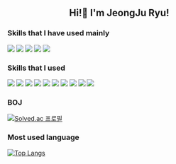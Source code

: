 <div align=center>
  <h2>Hi!👋 I'm JeongJu Ryu!</h3>
</div>

<h3>Skills that I have used mainly</h3>

<div>
  <img src="https://img.shields.io/badge/Java-007396?style=flat&logo=OpenJDK&logoColor=white"/>
  <img src="https://img.shields.io/badge/Spring-6DB33F?style=flat&logo=spring&logoColor=white">
  <img src="https://img.shields.io/badge/Mysql-4479A1?style=flat&logo=mysql&logoColor=white"> 
  <img src="https://img.shields.io/badge/Gradle-02303A?style=flat&logo=gradle&logoColor=white">
  <img src="https://img.shields.io/badge/Docker-2496ED?style=flat&logo=Docker&logoColor=white"/> 
</div>

<h3>Skills that I used</h3>

<div>
  <img src="https://img.shields.io/badge/Html5-E34F26?style=flat&logo=html5&logoColor=white"> 
  <img src="https://img.shields.io/badge/Css-1572B6?style=flat&logo=css3&logoColor=white"> 
  <img src="https://img.shields.io/badge/Javascript-F7DF1E?style=flat&logo=javascript&logoColor=black"> 
  <img src="https://img.shields.io/badge/Python-3766AB?style=flat-square&logo=Python&logoColor=white"/>
  <img src="https://img.shields.io/badge/React-61DAFB?style=flat&logo=react&logoColor=black"> 
  <img src="https://img.shields.io/badge/C-00599C?style=flat&logo=c%2B%2B&logoColor=white">
  <img src="https://img.shields.io/badge/Express-6DB33F?style=flat&logo=express&logoColor=white">
  <img src="https://img.shields.io/badge/Apache%20Kafka-000?style=flat&logo=apachekafka">
  <img src="https://img.shields.io/badge/Redis-%23DD0031.svg?style=flat&logo=redis&logoColor=white">
  <img src="https://img.shields.io/badge/Kotlin-7F52FF?style=flat&logo=kotlin&logoColor=white">
</div>



<h3>BOJ</h3>

[![Solved.ac
프로필](http://mazassumnida.wtf/api/v2/generate_badge?boj=totw2018)](https://solved.ac/totw2018)


<h3>Most used language</h3>

[![Top Langs](https://github-readme-stats.vercel.app/api/top-langs/?username=jeongjuryu&layout=compact)](https://github.com/anuraghazra/github-readme-stats)
